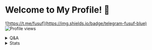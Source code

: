 # Welcome to My Profile! 👋 
![https://t.me/fusuf](https://img.shields.io/badge/telegram-fusuf-blue) ![Profile views](https://gpvc.arturio.dev/quiec)

<details>
  <summary>Q&A</summary>

Q | A
--- | --- 
**My Computer**  | `MacBook Pro 2017 13"`
**Editor**  | `Visual Studio Code`
**Platforms I develop for** | `Desktop, Mobile, Web, CLI`
**Languages I know**  | `PHP, C#/VB.Net, JS, Python, V, C++`
**Languages I learning** | `Go, Dart, Rust, Crystal, Swift, Ruby`

</details>

<details>
  <summary>Stats</summary>

 ‏‏‎ ‎|  ‏‏‎ 
 --- | ---
![Metrics](https://metrics.lecoq.io/yusufusta?template=classic&followup=1&isocalendar=1&languages=1&isocalendar.duration=half-year&config.timezone=Europe%2FIstanbul) | [![spotify-github-profile](https://spotify-github-profile.vercel.app/api/view?uid=ar5xr05io7p2lrvlzz8cgpz7f&cover_image=false)](https://github.com/kittinan/spotify-github-profile)
</details>
